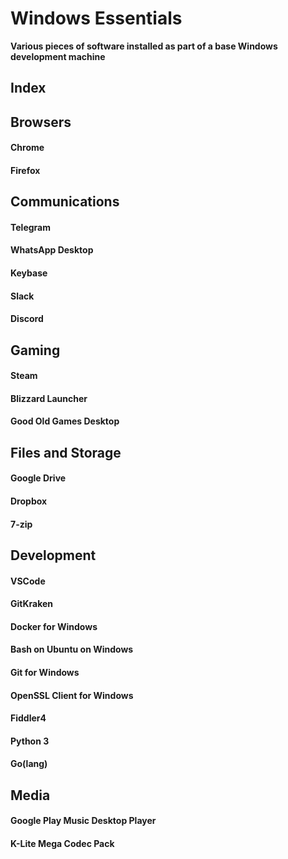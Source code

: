 # Windows Essentials
**Various pieces of software installed as part of a base Windows development machine**

## Index

## Browsers
#### Chrome
#### Firefox

## Communications
#### Telegram
#### WhatsApp Desktop
#### Keybase
#### Slack
#### Discord

## Gaming
#### Steam
#### Blizzard Launcher
#### Good Old Games Desktop

## Files and Storage
#### Google Drive
#### Dropbox
#### 7-zip

## Development
#### VSCode
#### GitKraken
#### Docker for Windows
#### Bash on Ubuntu on Windows
#### Git for Windows
#### OpenSSL Client for Windows
#### Fiddler4
#### Python 3
#### Go(lang)

## Media
#### Google Play Music Desktop Player
#### K-Lite Mega Codec Pack

